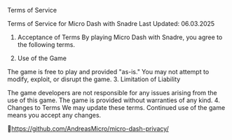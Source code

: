 Terms of Service 

Terms of Service for Micro Dash with Snadre
Last Updated: 06.03.2025

1. Acceptance of Terms
By playing Micro Dash with Snadre, you agree to the following terms.

2. Use of the Game

The game is free to play and provided "as-is."
You may not attempt to modify, exploit, or disrupt the game.
3. Limitation of Liability

The game developers are not responsible for any issues arising from the use of this game.
The game is provided without warranties of any kind.
4. Changes to Terms
We may update these terms. Continued use of the game means you accept any changes.

🔗https://github.com/AndreasMicro/micro-dash-privacy/

